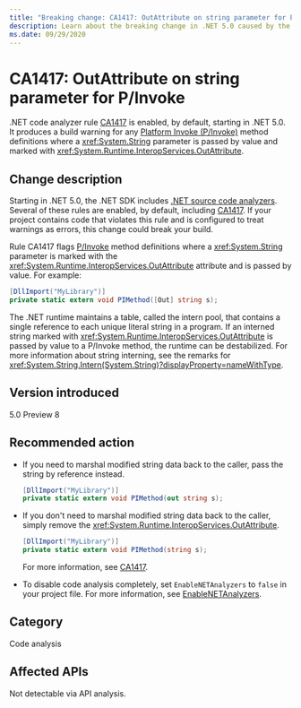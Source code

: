 ```yaml
---
title: "Breaking change: CA1417: OutAttribute on string parameter for P/Invoke"
description: Learn about the breaking change in .NET 5.0 caused by the enablement of code analysis rule CA1417.
ms.date: 09/29/2020
---
```

# CA1417: OutAttribute on string parameter for P/Invoke

.NET code analyzer rule [CA1417](/visualstudio/code-quality/ca1417) is enabled, by default, starting in .NET 5.0. It produces a build warning for any [Platform Invoke (P/Invoke)](../../../../docs/standard/native-interop/pinvoke.md) method definitions where a <xref:System.String> parameter is passed by value and marked with <xref:System.Runtime.InteropServices.OutAttribute>.

## Change description

Starting in .NET 5.0, the .NET SDK includes [.NET source code analyzers](../../../../docs/fundamentals/productivity/code-analysis.md). Several of these rules are enabled, by default, including [CA1417](/visualstudio/code-quality/ca1417). If your project contains code that violates this rule and is configured to treat warnings as errors, this change could break your build.

Rule CA1417 flags [P/Invoke](../../../../docs/standard/native-interop/pinvoke.md) method definitions where a <xref:System.String> parameter is marked with the <xref:System.Runtime.InteropServices.OutAttribute> attribute and is passed by value. For example:

```csharp
[DllImport("MyLibrary")]
private static extern void PIMethod([Out] string s);
```

The .NET runtime maintains a table, called the intern pool, that contains a single reference to each unique literal string in a program. If an interned string marked with <xref:System.Runtime.InteropServices.OutAttribute> is passed by value to a P/Invoke method, the runtime can be destabilized. For more information about string interning, see the remarks for <xref:System.String.Intern(System.String)?displayProperty=nameWithType>.

## Version introduced

5.0 Preview 8

## Recommended action

- If you need to marshal modified string data back to the caller, pass the string by reference instead.

  ```csharp
  [DllImport("MyLibrary")]
  private static extern void PIMethod(out string s);
  ```

- If you don't need to marshal modified string data back to the caller, simply remove the <xref:System.Runtime.InteropServices.OutAttribute>.

  ```csharp
  [DllImport("MyLibrary")]
  private static extern void PIMethod(string s);
  ```

  For more information, see [CA1417](/visualstudio/code-quality/ca1417).

- To disable code analysis completely, set `EnableNETAnalyzers` to `false` in your project file. For more information, see [EnableNETAnalyzers](../../../../docs/core/project-sdk/msbuild-props.md#enablenetanalyzers).

## Category

Code analysis

## Affected APIs

Not detectable via API analysis.

<!--

## Affected APIs

Not detectable via API analysis.

-->
